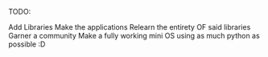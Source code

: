 TODO:

Add Libraries
Make the applications
Relearn the entirety OF said libraries
Garner a community
Make a fully working mini OS using as much python as possible :D
